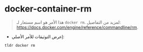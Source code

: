 # docker-container-rm

> هذا الأمر هو اسم مستعار لـ `docker rm`.
> لمزيد من التفاصيل: <https://docs.docker.com/engine/reference/commandline/rm>.

- إعرض التوثيقات للأمر الأصلي:

`tldr docker rm`
